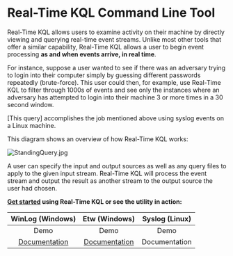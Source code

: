# Real-Time KQL Command Line Tool

Real-Time KQL allows users to examine activity on their machine by directly viewing and querying real-time event streams. Unlike most other tools that offer a similar capability, Real-Time KQL allows a user to begin event processing **as and when events arrive, in real time**.

For instance, suppose a user wanted to see if there was an adversary trying to login into their computer simply by guessing different passwords repeatedly (brute-force). This user could then, for example, use Real-Time KQL to filter through 1000s of events and see only the instances where an adversary has attempted to login into their machine 3 or more times in a 30 second window.

[This query] accomplishes the job mentioned above using syslog events on a Linux machine.

This diagram shows an overview of how Real-Time KQL works:

![StandingQuery.jpg](StandingQuery.jpg)

A user can specify the input and output sources as well as any query files to apply to the given input stream. Real-Time KQL will process the event stream and output the result as another stream to the output source the user had chosen.

**[Get started](GettingStarted.md) using Real-Time KQL or see the utility in action:**

|      WinLog (Windows)      |      Etw (Windows)      | Syslog (Linux) |
| :------------------------: | :---------------------: | :------------: |
|            Demo            |          Demo           |      Demo      |
| [Documentation](Winlog.md) | [Documentation](Etw.md) | Documentation  |

